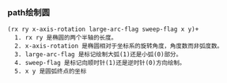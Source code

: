 <!-- polygonRing文档 -->

### path绘制圆

  ```
  (rx ry x-axis-rotation large-arc-flag sweep-flag x y)+
    1. rx ry 是椭圆的两个半轴的长度。
    2. x-axis-rotation 是椭圆相对于坐标系的旋转角度，角度数而非弧度数。
    3. large-arc-flag 是标记绘制大弧(1)还是小弧(0)部分。
    4. sweep-flag 是标记向顺时针(1)还是逆时针(0)方向绘制。
    5. x y 是圆弧终点的坐标
  ```
